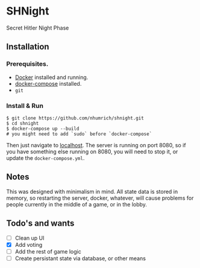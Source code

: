 # SHNight
Secret Hitler Night Phase


## Installation

### Prerequisites. 
- [Docker](https://docs.docker.com/install/) installed and running. 
- [docker-compose](https://docs.docker.com/compose/install/) installed.
- `git`

### Install & Run

```
$ git clone https://github.com/nhumrich/shnight.git
$ cd shnight
$ docker-compose up --build
# you might need to add `sudo` before `docker-compose`
```

Then just navigate to [localhost](http://localhost). The server is running on port 8080, so if you have something else running on 8080, you will need to stop it, or update the `docker-compose.yml`.

## Notes
This was designed with minimalism in mind. All state data is stored in memory, so restarting the server, docker,
whatever, will cause problems for people currently in the middle of a game, or in the lobby. 


## Todo's and wants
- [ ] Clean up UI
- [X] Add voting
- [ ] Add the rest of game logic
- [ ] Create persistant state via database, or other means
